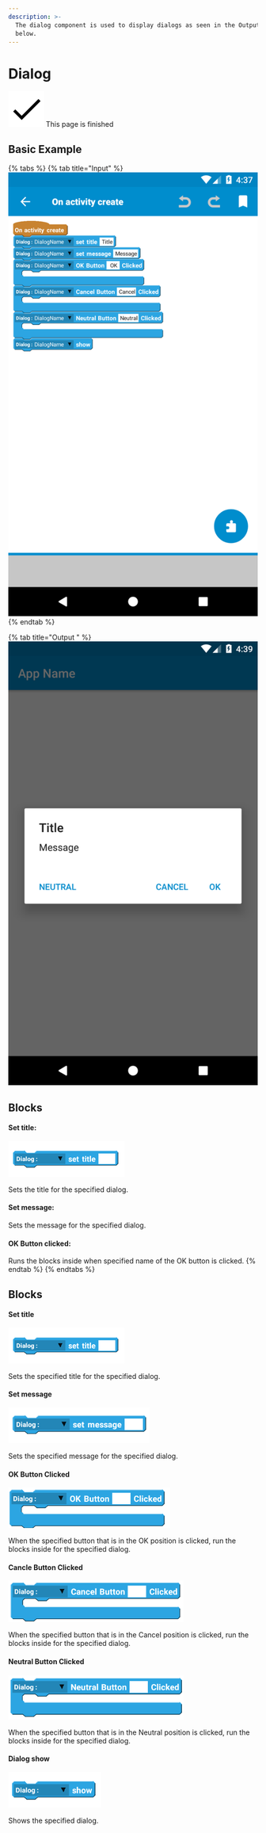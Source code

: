 ```yaml
---
description: >-
  The dialog component is used to display dialogs as seen in the Output tab
  below.
---
```


# Dialog

![](../.gitbook/assets/checkmark.png) This page is finished

## Basic Example

{% tabs %}
{% tab title="Input" %}
![Input](../.gitbook/assets/screenshot_1598819860.png)
{% endtab %}

{% tab title="Output " %}
![Output](../.gitbook/assets/screenshot_1598819945.png)

## Blocks

#### Set title:

![](../.gitbook/assets/image%20%286%29.png)

Sets the title for the specified dialog.

#### Set message:

Sets the message for the specified dialog.

#### OK Button clicked:

Runs the blocks inside when specified name of the OK button is clicked.
{% endtab %}
{% endtabs %}

## Blocks

#### Set title

![set title](../.gitbook/assets/image%20%2839%29.png)

Sets the specified title for the specified dialog.



#### Set message

![set message](../.gitbook/assets/dialog-set-message.png)

Sets the specified message for the specified dialog.



#### OK Button Clicked

![OK Button Clicked](../.gitbook/assets/dialog-ok-button-clicked.png)

When the specified button that is in the OK position is clicked, run the blocks inside for the specified dialog.



#### Cancle Button Clicked

![Cancle Button Clicked](../.gitbook/assets/dialog-cancel-button-clicked.png)

When the specified button that is in the Cancel position is clicked, run the blocks inside for the specified dialog.



#### Neutral Button Clicked

![Neutral Button Clicked](../.gitbook/assets/neutral-button-clicked.png)

When the specified button that is in the Neutral position is clicked, run the blocks inside for the specified dialog.



#### Dialog show

![Dialog show](../.gitbook/assets/dialog-show.png)

Shows the specified dialog.


